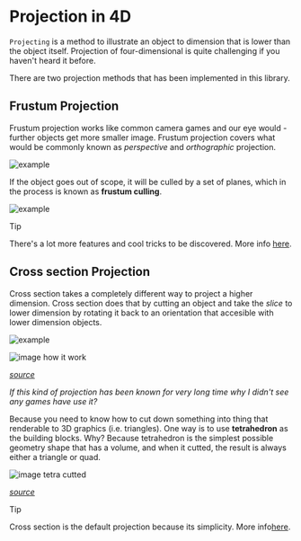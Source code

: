 # Projection in 4D

`Projecting` is a method to illustrate an object to dimension that is lower than the object itself. Projection of four-dimensional is quite challenging if you haven't heard it before.

There are two projection methods that has been implemented in this library.

## Frustum Projection

Frustum projection works like common camera games and our eye would - further objects get more smaller image. Frustum projection covers what would be commonly known as *perspective* and *orthographic* projection.

![example](~/images/tesseract-rgbfrustum.png)

If the object goes out of scope, it will be culled by a set of planes, which in the process is known as **frustum culling**.

![example](~/images/rendering-frustumcull.png)

> [!TIP]
> There's a lot more features and cool tricks to be discovered. More info [here](~/manual/rendering/projection/frustum.md).

## Cross section Projection

Cross section takes a completely different way to project a higher dimension. Cross section does that by cutting an object and take the *slice* to lower dimension by rotating it back to an orientation that accesible with lower dimension objects.

![example](~/images/tesseract-rgbcrosssection.png)

![image how it work](~/images/crosssection-demo.png)

*[source](http://eusebeia.dyndns.org/4d/vis/04-xsec)*

*If this kind of projection has been known for very long time why I didn't see any games have use it?*

Because you need to know how to cut down something into thing that renderable to 3D graphics (i.e. triangles). One way is to use **tetrahedron** as the building blocks. Why? Because tetrahedron is the simplest possible geometry shape that has a volume, and when it cutted, the result is always either a triangle or quad.

![image tetra cutted](~/images/tetrahedron-slice.png)

*[source](http://whistleralley.com/polyhedra/tetrahedron.htm)*

> [!TIP]
> Cross section is the default projection because its simplicity. More info[here](/manual/rendering/projection/crosssection.html).
